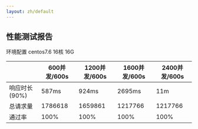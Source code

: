```yaml
---
layout: zh/default
---
```

<h2>性能测试报告</h2>


环境配置 centos7.6  16核 16G

<table border="0" class="table table-striped table-bordered ">
	<thead>
		<th></th><th>600并发/600s</th><th>1200并发/600s</th><th>1600并发/600s</th><th>2400并发/600s</th>
	</thead>
	<tbody>
		<tr>
			<td>响应时长(90%)</td>
			<td>587ms</td>
			<td>924ms</td>
      <td>2695ms</td>
      <td>11m</td>
		</tr>
    <tr>
			<td>总请求量</td>
			<td>1786618</td>
			<td>1659861</td>
      <td>1217766</td>
      <td>1217766</td>
		</tr>
    <tr>
			<td>通过率</td>
			<td>100%</td>
			<td>100%</td>
      <td>100%</td>
      <td>100%</td>
		</tr>
</table>



